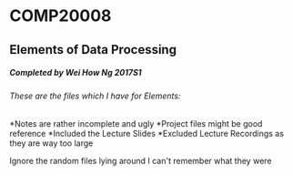 # COMP20008
## Elements of Data Processing 

##### Completed by Wei How Ng 2017S1

###### These are the files which I have for Elements:
*Notes are rather incomplete and ugly
*Project files might be good reference
*Included the Lecture Slides
*Excluded Lecture Recordings as they are way too large 

Ignore the random files lying around I can't remember what they were
